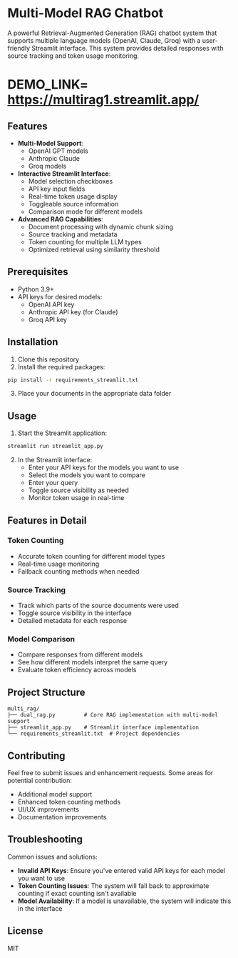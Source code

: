 # Multi-Model RAG Chatbot

A powerful Retrieval-Augmented Generation (RAG) chatbot system that supports multiple language models (OpenAI, Claude, Groq) with a user-friendly Streamlit interface. This system provides detailed responses with source tracking and token usage monitoring.

# DEMO_LINK= https://multirag1.streamlit.app/

## Features

- **Multi-Model Support**: 
  - OpenAI GPT models
  - Anthropic Claude
  - Groq models
- **Interactive Streamlit Interface**:
  - Model selection checkboxes
  - API key input fields
  - Real-time token usage display
  - Toggleable source information
  - Comparison mode for different models
- **Advanced RAG Capabilities**:
  - Document processing with dynamic chunk sizing
  - Source tracking and metadata
  - Token counting for multiple LLM types
  - Optimized retrieval using similarity threshold

## Prerequisites

- Python 3.9+
- API keys for desired models:
  - OpenAI API key
  - Anthropic API key (for Claude)
  - Groq API key

## Installation

1. Clone this repository
2. Install the required packages:

```bash
pip install -r requirements_streamlit.txt
```

3. Place your documents in the appropriate data folder

## Usage

1. Start the Streamlit application:

```bash
streamlit run streamlit_app.py
```

2. In the Streamlit interface:
   - Enter your API keys for the models you want to use
   - Select the models you want to compare
   - Enter your query
   - Toggle source visibility as needed
   - Monitor token usage in real-time

## Features in Detail

### Token Counting
- Accurate token counting for different model types
- Real-time usage monitoring
- Fallback counting methods when needed

### Source Tracking
- Track which parts of the source documents were used
- Toggle source visibility in the interface
- Detailed metadata for each response

### Model Comparison
- Compare responses from different models
- See how different models interpret the same query
- Evaluate token efficiency across models

## Project Structure

```
multi_rag/
├── dual_rag.py         # Core RAG implementation with multi-model support
├── streamlit_app.py    # Streamlit interface implementation
└── requirements_streamlit.txt  # Project dependencies
```

## Contributing

Feel free to submit issues and enhancement requests. Some areas for potential contribution:
- Additional model support
- Enhanced token counting methods
- UI/UX improvements
- Documentation improvements

## Troubleshooting

Common issues and solutions:
- **Invalid API Keys**: Ensure you've entered valid API keys for each model you want to use
- **Token Counting Issues**: The system will fall back to approximate counting if exact counting isn't available
- **Model Availability**: If a model is unavailable, the system will indicate this in the interface

## License

MIT

